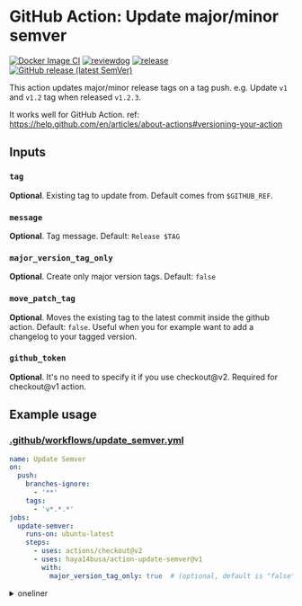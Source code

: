 # GitHub Action: Update major/minor semver

[![Docker Image CI](https://github.com/haya14busa/action-update-semver/workflows/Docker%20Image%20CI/badge.svg)](https://github.com/haya14busa/action-update-semver/actions)
[![reviewdog](https://github.com/haya14busa/action-update-semver/workflows/reviewdog/badge.svg)](https://github.com/haya14busa/action-update-semver/actions?query=workflow%3Areviewdog)
[![release](https://github.com/haya14busa/action-update-semver/workflows/release/badge.svg)](https://github.com/haya14busa/action-update-semver/actions?query=workflow%3Arelease)
[![GitHub release (latest SemVer)](https://img.shields.io/github/v/release/haya14busa/action-update-semver?logo=github&sort=semver)](https://github.com/haya14busa/action-update-semver/releases)

This action updates major/minor release tags on a tag push.
e.g. Update `v1` and `v1.2` tag when released `v1.2.3`.

It works well for GitHub Action. ref: <https://help.github.com/en/articles/about-actions#versioning-your-action>

## Inputs

### `tag`

**Optional**. Existing tag to update from. Default comes from `$GITHUB_REF`.

### `message`

**Optional**. Tag message. Default: `Release $TAG`

### `major_version_tag_only`

**Optional**. Create only major version tags. Default: `false`

### `move_patch_tag`

**Optional**. Moves the existing tag to the latest commit inside the github action. Default: `false`. Useful when you for example want to add a changelog to your tagged version.

### `github_token`

**Optional**. It's no need to specify it if you use checkout@v2. Required for
checkout@v1 action.

## Example usage

### [.github/workflows/update_semver.yml](.github/workflows/update_semver.yml)

```yml
name: Update Semver
on:
  push:
    branches-ignore:
      - '**'
    tags:
      - 'v*.*.*'
jobs:
  update-semver:
    runs-on: ubuntu-latest
    steps:
      - uses: actions/checkout@v2
      - uses: haya14busa/action-update-semver@v1
        with:
          major_version_tag_only: true  # (optional, default is "false")
```

<details>

<summary>oneliner</summary>

    $ cat <<EOF > .github/workflows/update_semver.yml
    name: Update Semver
    on:
      push:
        branches-ignore:
          - '**'
        tags:
          - 'v*.*.*'
    jobs:
      update-semver:
        runs-on: ubuntu-latest
        steps:
          - uses: actions/checkout@v1
          - uses: haya14busa/action-update-semver@v1
            with:
              github_token: \${{ secrets.github_token }}
    EOF

</details>
